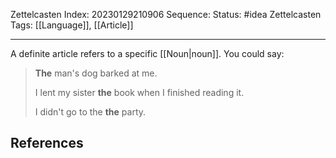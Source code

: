 Zettelcasten Index: 20230129210906
Sequence:
Status: #idea
Zettelcasten Tags: [[Language]], [[Article]]

---

A definite article refers to a specific [[Noun|noun]]. You could say:

>**The** man's dog barked at me.
>
>I lent my sister **the** book when I finished reading it.
>
>I didn't go to the **the** party.

## References